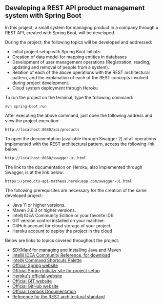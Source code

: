 <h2>Developing a REST API product management system with Spring Boot</h2>

In this project, a small system for managing product in a company through a REST API, created with Spring Boot, will be developed.

During the project, the following topics will be developed and addressed:

* Initial project setup with Spring Boot Initialzr
* Creation of data model for mapping entities in databases
* Development of user management operations (Registration, reading, updating and removal of people from a system).
* Relation of each of the above operations with the REST architectural pattern, and the explanation of each of the REST concepts involved during project development.
* Cloud system deployment through Heroku

To run the project on the terminal, type the following command:

```shell script
mvn spring-boot:run 
```

After executing the above command, just open the following address and view the project execution:

```
http://localhost:8080/api/products
```


To open the documentation (available through Swagger 2) of all operations implemented with the REST architectural pattern, access the following link below:

```
http://localhost:8080/swagger-ui.html
```


The link to the documentation on Heroku, also implemented through Swagger, is at the link below:

```
https://products-api-matheus.herokuapp.com/swagger-ui.html
```

The following prerequisites are necessary for the creation of the same developed project:

* Java 11 or higher versions.
* Maven 3.6.3 or higher versions.
* Intellj IDEA Community Edition or your favorite IDE.
* GIT version control installed on your machine.
* GitHub account for cloud storage of your project.
* Heroku account to deploy the project in the cloud

Below are links to topics covered throughout the project:

* [SDKMan! for managing and installing Java and Maven](https://sdkman.io/)
* [Intellij IDEA Community Reference, for download](https://www.jetbrains.com/idea/download)
* [Intellij Command Shortcuts Palette](https://resources.jetbrains.com/storage/products/intellij-idea/docs/IntelliJIDEA_ReferenceCard.pdf)
* [Official Spring website](https://spring.io/)
* [Official Spring Initialzr site for project setup](https://start.spring.io/)
* [Heroku's official website](https://www.heroku.com/)
* [Official GIT website](https://git-scm.com/)
* [Official GitHub website](http://github.com/)
* [Official Lombok Documentation](https://projectlombok.org/)
* [Reference for the REST architectural standard](https://restfulapi.net/)